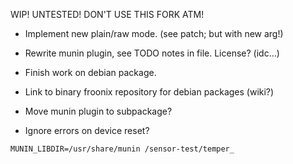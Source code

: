 WIP! UNTESTED! DON'T USE THIS FORK ATM!

* Implement new plain/raw mode. (see patch; but with new arg!)
* Rewrite munin plugin, see TODO notes in file. License? (idc…)

* Finish work on debian package.
* Link to binary froonix repository for debian packages (wiki?)

* Move munin plugin to subpackage?
* Ignore errors on device reset?

```
MUNIN_LIBDIR=/usr/share/munin /sensor-test/temper_
```
